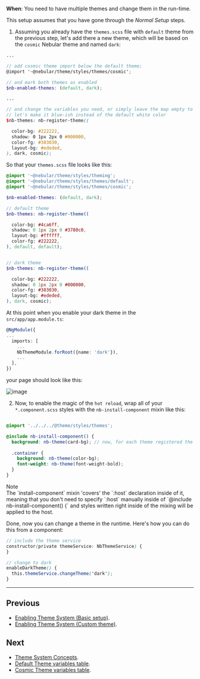 

**When**: You need to have multiple themes and change them in the run-time.

This setup assumes that you have gone through the *Normal Setup* steps.

1) Assuming you already have the `themes.scss` file with `default` theme from the previous step, let's add there a new theme, which will be based on the `cosmic` Nebular theme and named `dark`:

```scss
...

// add cosmic theme import below the default theme;
@import '~@nebular/theme/styles/themes/cosmic';

// and mark both themes as enabled 
$nb-enabled-themes: (default, dark);

...

// and change the variables you need, or simply leave the map empty to use the default values
// let's make it blue-ish instead of the default white color
$nb-themes: nb-register-theme((

  color-bg: #222222,
  shadow: 0 1px 2px 0 #000000,
  color-fg: #303030,
  layout-bg: #ededed,
), dark, cosmic);
```

So that your `themes.scss` file looks like this:

```scss
@import '~@nebular/theme/styles/theming';
@import '~@nebular/theme/styles/themes/default';
@import '~@nebular/theme/styles/themes/cosmic';

$nb-enabled-themes: (default, dark);

// default theme
$nb-themes: nb-register-theme((

  color-bg: #4ca6ff,
  shadow: 0 1px 2px 0 #3780c0,
  layout-bg: #ffffff,
  color-fg: #222222,
), default, default);


// dark theme
$nb-themes: nb-register-theme((

  color-bg: #222222,
  shadow: 0 1px 2px 0 #000000,
  color-fg: #303030,
  layout-bg: #ededed,
), dark, cosmic);

```

At this point when you enable your dark theme in the `src/app/app.module.ts`:
```typescript
@NgModule({
...
  imports: [
    ...
    NbThemeModule.forRoot({name: 'dark'}),
    ...
  ],
})
```
your page should look like this:

![image](assets/images/articles/dark-theme.png)

2) Now, to enable the magic of the `hot reload`, wrap all of your `*.component.scss` styles with the `nb-install-component` mixin like this:

```scss

@import '../../../@theme/styles/themes';

@include nb-install-component() {
  background: nb-theme(card-bg); // now, for each theme registered the corresponding value will be inserted
  
  .container {
    background: nb-theme(color-bg);
    font-weight: nb-theme(font-weight-bold);
  }
}
```
<div class="note note-info">
  <div class="note-title">Note</div>
  <div class="note-body">
    The `install-component` mixin 'covers' the `:host` declaration inside of it, meaning that you don't need to specify `:host` manually inside of `@include nb-install-component() {` 
    and styles written right inside of the mixing will be applied to the host.
  </div>
</div>

Done, now you can change a theme in the runtime. Here's how you can do this from a component:

```scss
// include the theme service
constructor(private themeService: NbThemeService) {
}

// change to dark
enableDarkTheme() {
  this.themeService.changeTheme('dark');
}
```
<hr class="section-end">

## Previous

- [Enabling Theme System (Basic setup)](#/docs/guides/enabling-theme-system-basic).
- [Enabling Theme System (Custom theme)](#/docs/guides/enabling-theme-system-custom).

## Next

- [Theme System Concepts](#/docs/concepts/theme-system).
- [Default Theme variables table](#/docs/themes/default).
- [Cosmic Theme variables table](#/docs/themes/cosmic).
